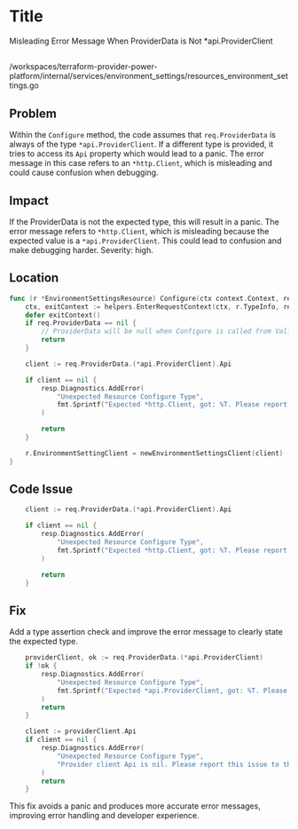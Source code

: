 # Title

Misleading Error Message When ProviderData is Not *api.ProviderClient

##

/workspaces/terraform-provider-power-platform/internal/services/environment_settings/resources_environment_settings.go

## Problem

Within the `Configure` method, the code assumes that `req.ProviderData` is always of the type `*api.ProviderClient`. If a different type is provided, it tries to access its `Api` property which would lead to a panic. The error message in this case refers to an `*http.Client`, which is misleading and could cause confusion when debugging.

## Impact

If the ProviderData is not the expected type, this will result in a panic. The error message refers to `*http.Client`, which is misleading because the expected value is a `*api.ProviderClient`. This could lead to confusion and make debugging harder. Severity: high.

## Location

```go
func (r *EnvironmentSettingsResource) Configure(ctx context.Context, req resource.ConfigureRequest, resp *resource.ConfigureResponse) {
	ctx, exitContext := helpers.EnterRequestContext(ctx, r.TypeInfo, req)
	defer exitContext()
	if req.ProviderData == nil {
		// ProviderData will be null when Configure is called from ValidateConfig.  It's ok.
		return
	}

	client := req.ProviderData.(*api.ProviderClient).Api

	if client == nil {
		resp.Diagnostics.AddError(
			"Unexpected Resource Configure Type",
			fmt.Sprintf("Expected *http.Client, got: %T. Please report this issue to the provider developers.", req.ProviderData),
		)

		return
	}

	r.EnvironmentSettingClient = newEnvironmentSettingsClient(client)
}
```

## Code Issue

```go
	client := req.ProviderData.(*api.ProviderClient).Api

	if client == nil {
		resp.Diagnostics.AddError(
			"Unexpected Resource Configure Type",
			fmt.Sprintf("Expected *http.Client, got: %T. Please report this issue to the provider developers.", req.ProviderData),
		)

		return
	}
```

## Fix

Add a type assertion check and improve the error message to clearly state the expected type.

```go
	providerClient, ok := req.ProviderData.(*api.ProviderClient)
	if !ok {
		resp.Diagnostics.AddError(
			"Unexpected Resource Configure Type",
			fmt.Sprintf("Expected *api.ProviderClient, got: %T. Please report this issue to the provider developers.", req.ProviderData),
		)
		return
	}

	client := providerClient.Api
	if client == nil {
		resp.Diagnostics.AddError(
			"Unexpected Resource Configure Type",
			"Provider client Api is nil. Please report this issue to the provider developers.",
		)
		return
	}
```
This fix avoids a panic and produces more accurate error messages, improving error handling and developer experience.
